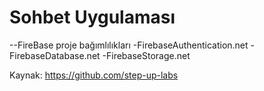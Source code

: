 # Sohbet Uygulaması

--FireBase proje bağımlılıkları
-FirebaseAuthentication.net
-FirebaseDatabase.net
-FirebaseStorage.net

Kaynak: https://github.com/step-up-labs 
